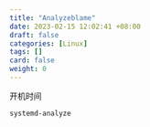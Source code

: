 ```yaml
---
title: "Analyzeblame"
date: 2023-02-15 12:02:41 +08:00
draft: false
categories: [Linux]
tags: []
card: false
weight: 0
---
```


开机时间

```shell
systemd-analyze
```

